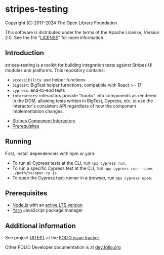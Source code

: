 # stripes-testing

Copyright (C) 2017-2024 The Open Library Foundation

This software is distributed under the terms of the Apache License,
Version 2.0. See the file "[LICENSE](LICENSE)" for more information.

## Introduction

stripes-testing is a toolkit for building integration tests against Stripes
UI modules and platforms. This repository contains:

* `accessibility`: axe helper functions
* `bigtest`: BigTest helper furnctions, compatible with React >= 17
* `cypress`: end-to-end tests
* `interactors`: interactors provide "hooks" into components as rendered in the DOM,
  allowing tests written in BigTest, Cypress, etc. to use the interactor's consistent
  API regardless of how the component implementation changes.

- [Stripes Component Interactors](doc/interactors.md)
- [Prerequisites](#prerequisites)

## Running

First, install dependencies with npm or yarn.
* To run all Cypress tests at the CLI, run `npx cypress run`.
* To run a specific Cypress test at the CLI, run `npx cypress run --spec ./path/to/spec.cy.js`
* To open the Cypress test-runner in a browser, run `npx cypress open`.

## Prerequisites

- [Node.js](https://nodejs.org/) with an [active LTS version](https://github.com/nodejs/Release#release-schedule)
- [Yarn](https://yarnpkg.com/) JavaScript package manager

## Additional information

See project [UITEST](https://issues.folio.org/browse/UITEST)
at the [FOLIO issue tracker](https://dev.folio.org/guidelines/issue-tracker).

Other FOLIO Developer documentation is at [dev.folio.org](https://dev.folio.org/)
